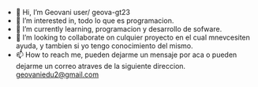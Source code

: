 - 👋 Hi, I’m Geovani user/ geova-gt23
- 👀 I’m interested in, todo lo que es programacion.
- 🌱 I’m currently learning, programacion y desarrollo de sofware.
- 💞️ I’m looking to collaborate on culquier proyecto en el cual mnevcesiten ayuda, y tambien si yo tengo conocimiento del mismo.
- 📫 How to reach me, pueden dejarme un mensaje por aca o pueden dejarme un correo atraves de la siguiente direccion. geovaniedu2@gmail.com

<!---
2142390Gt/2142390Gt is a ✨ special ✨ repository because its `README.md` (this file) appears on your GitHub profile.
You can click the Preview link to take a look at your changes.
--->
